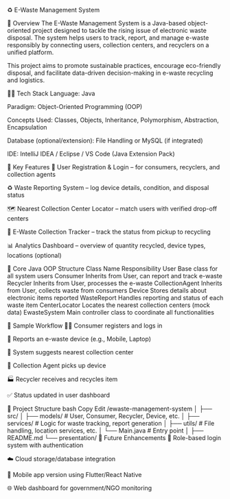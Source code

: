 ♻️ E-Waste Management System

📌 Overview The E-Waste Management System is a Java-based object-oriented project designed to tackle the rising issue of electronic waste disposal. The system helps users to track, report, and manage e-waste responsibly by connecting users, collection centers, and recyclers on a unified platform.

This project aims to promote sustainable practices, encourage eco-friendly disposal, and facilitate data-driven decision-making in e-waste recycling and logistics.

👨‍💻 Tech Stack Language: Java

Paradigm: Object-Oriented Programming (OOP)

Concepts Used: Classes, Objects, Inheritance, Polymorphism, Abstraction, Encapsulation

Database (optional/extension): File Handling or MySQL (if integrated)

IDE: IntelliJ IDEA / Eclipse / VS Code (Java Extension Pack)

🧩 Key Features 👤 User Registration & Login – for consumers, recyclers, and collection agents

♻️ Waste Reporting System – log device details, condition, and disposal status

🗺️ Nearest Collection Center Locator – match users with verified drop-off centers

🧾 E-Waste Collection Tracker – track the status from pickup to recycling

📊 Analytics Dashboard – overview of quantity recycled, device types, locations (optional)

🧱 Core Java OOP Structure Class Name Responsibility User Base class for all system users Consumer Inherits from User, can report and track e-waste Recycler Inherits from User, processes the e-waste CollectionAgent Inherits from User, collects waste from consumers Device Stores details about electronic items reported WasteReport Handles reporting and status of each waste item CenterLocator Locates the nearest collection centers (mock data) EwasteSystem Main controller class to coordinate all functionalities

🔄 Sample Workflow 👨‍💼 Consumer registers and logs in

📱 Reports an e-waste device (e.g., Mobile, Laptop)

📍 System suggests nearest collection center

🚛 Collection Agent picks up device

🏭 Recycler receives and recycles item

✅ Status updated in user dashboard

📂 Project Structure bash Copy Edit /ewaste-management-system │ ├── src/ │ ├── models/ # User, Consumer, Recycler, Device, etc. │ ├── services/ # Logic for waste tracking, report generation │ ├── utils/ # File handling, location services, etc. │ └── Main.java # Entry point │ ├── README.md └── presentation/
📌 Future Enhancements 🔐 Role-based login system with authentication

☁️ Cloud storage/database integration

📱 Mobile app version using Flutter/React Native

🌐 Web dashboard for government/NGO monitoring
